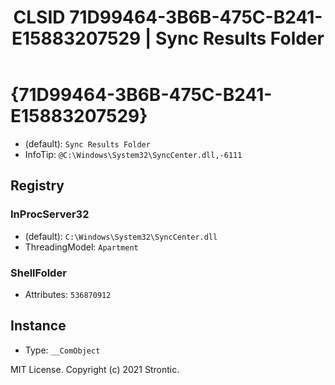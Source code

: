 ﻿---
title: "CLSID 71D99464-3B6B-475C-B241-E15883207529 | Sync Results Folder"
excerpt: What is COM-Object CLSID 71D99464-3B6B-475C-B241-E15883207529?
---

# {71D99464-3B6B-475C-B241-E15883207529}

* (default): `Sync Results Folder`
* InfoTip: `@C:\Windows\System32\SyncCenter.dll,-6111`

## Registry


### InProcServer32

* (default): `C:\Windows\System32\SyncCenter.dll`
* ThreadingModel: `Apartment`

### ShellFolder

* Attributes: `536870912`

## Instance

* Type: `__ComObject`

MIT License. Copyright (c) 2021 Strontic.


